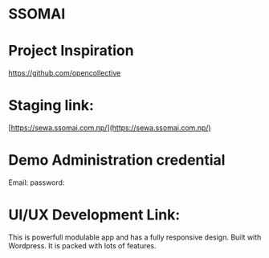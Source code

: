 # SSOMAI

# Project Inspiration
https://github.com/opencollective

<!-- TODO: Link should open in a new tab but no solution found -->
# Staging link: 
[https://sewa.ssomai.com.np/](https://sewa.ssomai.com.np/)

# Demo Administration credential
Email: 
password: 

# UI/UX Development Link:



This is powerfull modulable app and has a fully responsive design. Built with Wordpress. It is packed with lots of features.

